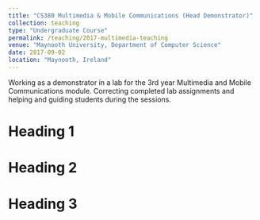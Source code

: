 ```yaml
---
title: "CS380 Multimedia & Mobile Communications (Head Demonstrator)"
collection: teaching
type: "Undergraduate Course"
permalink: /teaching/2017-multimedia-teaching
venue: "Maynooth University, Department of Computer Science"
date: 2017-09-02
location: "Maynooth, Ireland"
---
```


Working as a demonstrator in a lab for the 3rd year Multimedia and Mobile Communications module. Correcting completed lab assignments and helping and guiding students during the sessions.

Heading 1
======

Heading 2
======

Heading 3
======
